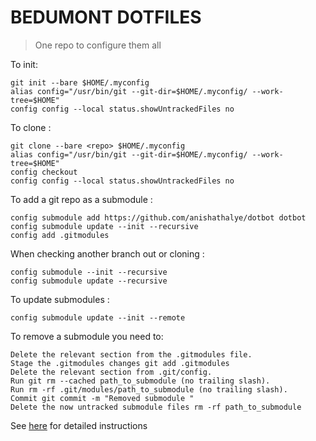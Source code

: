 # BEDUMONT DOTFILES

> One repo to configure them all

To init:

    git init --bare $HOME/.myconfig
	alias config="/usr/bin/git --git-dir=$HOME/.myconfig/ --work-tree=$HOME"
	config config --local status.showUntrackedFiles no
To clone :

    git clone --bare <repo> $HOME/.myconfig
    alias config="/usr/bin/git --git-dir=$HOME/.myconfig/ --work-tree=$HOME"
	config checkout
	config config --local status.showUntrackedFiles no

To add a git repo as a submodule :

	config submodule add https://github.com/anishathalye/dotbot dotbot
	config submodule update --init --recursive
	config add .gitmodules

When checking another branch out or cloning :

	config submodule --init --recursive
	config submodule update --recursive

To update submodules :

	config submodule update --init --remote

To remove a submodule you need to:

    Delete the relevant section from the .gitmodules file.
    Stage the .gitmodules changes git add .gitmodules
    Delete the relevant section from .git/config.
    Run git rm --cached path_to_submodule (no trailing slash).
    Run rm -rf .git/modules/path_to_submodule (no trailing slash).
    Commit git commit -m "Removed submodule "
    Delete the now untracked submodule files rm -rf path_to_submodule


See [here](https://www.atlassian.com/git/tutorials/dotfiles) for detailed instructions
